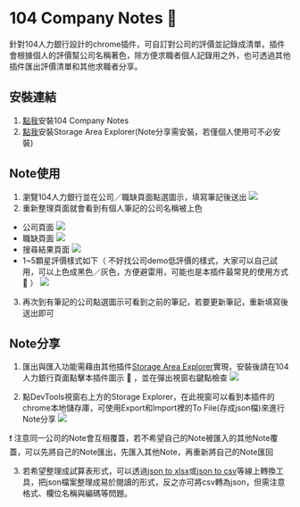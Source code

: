# 104 Company Notes 🤔

針對104人力銀行設計的chrome插件，可自訂對公司的評價並記錄成清單，插件會根據個人的評價幫公司名稱著色，除方便求職者個人記錄用之外，也可透過其他插件匯出評價清單和其他求職者分享。

## 安裝連結
1. [點我](https://chrome.google.com/webstore/detail/104-company-notes/fkpbbanojkgabinplpdoehncppjekdag?hl=zh-TW&authuser=5)安裝104 Company Notes
2. [點我](https://chrome.google.com/webstore/detail/storage-area-explorer/ocfjjjjhkpapocigimmppepjgfdecjkb)安裝Storage Area Explorer(Note分享需安裝，若僅個人使用可不必安裝)

## Note使用
1. 瀏覽104人力銀行並在公司／職缺頁面點選圖示，填寫筆記後送出
![](https://i.imgur.com/7lgJgpF.png)
2. 重新整理頁面就會看到有個人筆記的公司名稱被上色
* 公司頁面
![](https://i.imgur.com/njnek7v.png)
* 職缺頁面
![](https://i.imgur.com/TIFQH3B.png)
* 搜尋結果頁面
![](https://i.imgur.com/4Pif37W.png)
* 1~5顆星評價樣式如下（ 不好找公司demo低評價的樣式，大家可以自己試用，可以上色成黑色／灰色，方便避雷用，可能也是本插件最常見的使用方式 🤔 ）
![](https://i.imgur.com/PFj3aj4.png)
3. 再次到有筆記的公司點選圖示可看到之前的筆記，若要更新筆記，重新填寫後送出即可

## Note分享
1. 匯出與匯入功能需藉由其他插件[Storage Area Explorer](https://chrome.google.com/webstore/detail/storage-area-explorer/ocfjjjjhkpapocigimmppepjgfdecjkb)實現，安裝後請在104人力銀行頁面點擊本插件圖示 🤔 ，並在彈出視窗右鍵點檢查
![](https://i.imgur.com/kT4sYnF.png)

2. 點DevTools視窗右上方的Storage Explorer，在此視窗可以看到本插件的chrome本地儲存庫，可使用Export和Import裡的To File(存成json檔)來進行Note分享
![](https://i.imgur.com/OsPSGC4.jpg)

❗ 注意同一公司的Note會互相覆蓋，若不希望自己的Note被匯入的其他Note覆蓋，可以先將自己的Note匯出，先匯入其他Note，再重新將自己的Note匯回

3. 若希望整理成試算表形式，可以透過[json to xlsx](https://www.google.com/search?q=json+to+xlsx&rlz=1C5CHFA_enTW935TW935&oq=js&aqs=chrome.0.69i59l2j69i57j69i59j69i61j69i60l3.2220j0j7&sourceid=chrome&ie=UTF-8)或[json to csv](https://www.google.com/search?rlz=1C5CHFA_enTW935TW935&sxsrf=ALeKk00Fsb69ufodo4lxPdKqIDXVpfOzUw%3A1612798653255&ei=vVohYKqED-qRr7wPnpOR8AM&q=json+to+csv&oq=json+to+csv&gs_lcp=CgZwc3ktYWIQAzIHCCMQsAMQJzIFCAAQsAMyBQgAELADMgUIABCwAzIFCAAQsAMyBQgAELADMgUIABCwAzIFCAAQsAMyBQgAELADMgUIABCwA1AAWABgwVdoBnAAeACAAUiIAUiSAQExmAEAoAECqgEHZ3dzLXdpesgBCsABAQ&sclient=psy-ab&ved=0ahUKEwjq1siWz9ruAhXqyIsBHZ5JBD4Q4dUDCA0&uact=5)等線上轉換工具，把json檔案整理成易於閱讀的形式，反之亦可將csv轉為json，但需注意格式、欄位名稱與編碼等問題。